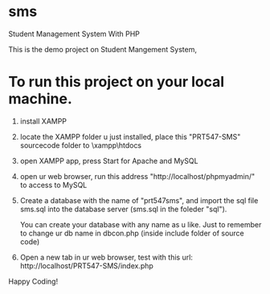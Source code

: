 # sms
Student Management System With PHP

This is the demo project on Student Mangement System,


# To run this project on your local machine.

1) install XAMPP

2) locate the XAMPP folder u just installed, place this "PRT547-SMS" sourcecode folder to \xampp\htdocs

3) open XAMPP app, press Start for Apache and MySQL

4) open ur web browser, run this address "http://localhost/phpmyadmin/" to access to MySQL

5) Create a database with the name of "prt547sms", and import the sql file sms.sql into the database server (sms.sql in the foleder "sql").
   
   You can create your database with any name as u like. Just to remember to change ur db name in dbcon.php (inside include folder of source code)

6) Open a new tab in ur web browser, test with this url: http://localhost/PRT547-SMS/index.php

   
Happy Coding!


